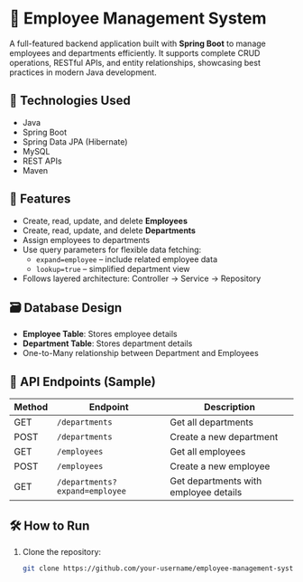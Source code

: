 # 💼 Employee Management System

A full-featured backend application built with **Spring Boot** to manage employees and departments efficiently. It supports complete CRUD operations, RESTful APIs, and entity relationships, showcasing best practices in modern Java development.

## 🚀 Technologies Used

- Java
- Spring Boot
- Spring Data JPA (Hibernate)
- MySQL
- REST APIs
- Maven

## 📂 Features

- Create, read, update, and delete **Employees**
- Create, read, update, and delete **Departments**
- Assign employees to departments
- Use query parameters for flexible data fetching:
  - `expand=employee` – include related employee data
  - `lookup=true` – simplified department view
- Follows layered architecture: Controller → Service → Repository

## 🗃️ Database Design

- **Employee Table**: Stores employee details
- **Department Table**: Stores department details
- One-to-Many relationship between Department and Employees

## 🔌 API Endpoints (Sample)

| Method | Endpoint                        | Description                             |
|--------|----------------------------------|-----------------------------------------|
| GET    | `/departments`                  | Get all departments                     |
| POST   | `/departments`                  | Create a new department                 |
| GET    | `/employees`                    | Get all employees                       |
| POST   | `/employees`                    | Create a new employee                   |
| GET    | `/departments?expand=employee`  | Get departments with employee details   |

## 🛠️ How to Run

1. Clone the repository:
   ```bash
   git clone https://github.com/your-username/employee-management-system.git
